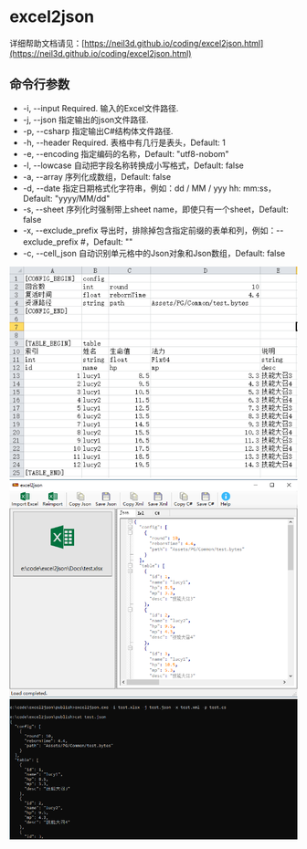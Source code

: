 # excel2json

详细帮助文档请见：[https://neil3d.github.io/coding/excel2json.html](https://neil3d.github.io/coding/excel2json.html)

## 命令行参数

* -i, --input Required. 输入的Excel文件路径.
* -j, --json 指定输出的json文件路径.
* -p, --csharp 指定输出C#结构体文件路径.
* -h, --header Required. 表格中有几行是表头，Default: 1
* -e, --encoding 指定编码的名称，Default: "utf8-nobom"
* -l, --lowcase 自动把字段名称转换成小写格式，Default: false
* -a, --array 序列化成数组，Default: false
* -d, --date 指定日期格式化字符串，例如：dd / MM / yyy hh: mm:ss，Default: "yyyy/MM/dd"
* -s, --sheet 序列化时强制带上sheet name，即使只有一个sheet，Default: false
* -x, --exclude_prefix 导出时，排除掉包含指定前缀的表单和列，例如：--exclude_prefix #，Default: ""
* -c, --cell_json 自动识别单元格中的Json对象和Json数组，Default: false

![Excel](./Docs/excel.png)  
![GUI](./Docs/gui.png)  
![CMd](./Docs/cmd.png)  


